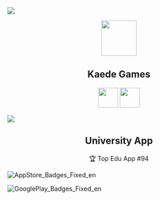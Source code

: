
![](https://play-lh.googleusercontent.com/qsWRxbwTAWlyy2mUE4UDcnRvrSolSTHOTqVq_Jk8c6bn42EzFjrFO5zSTMLJe7TdXLOj=w4494-h2528)

<p align="center">
  <a href="https://kaedeee.xsrv.jp"><img src="https://user-images.githubusercontent.com/55743370/167286984-5e9d4075-6470-40af-b35b-cd23f7a9251a.png" width="80px;" /></a>
</p>
  
<h2 align="center">Kaede Games</h2>

<p align="center">
  <a href="https://bit.ly/kaedapple"><img src="https://user-images.githubusercontent.com/55743370/167287228-998174e7-6b66-4725-b9eb-0ba3e894769b.png" height="45px;" /></a>
  <a href="https://bit.ly/kaedroid"><img src="https://user-images.githubusercontent.com/55743370/167287231-46761cba-3f9c-4a49-9a6b-dd61ee086d7e.png" height="45px;" /></a>
</p>

![](https://play-lh.googleusercontent.com/IpWyp8IXKj2sC3LWqynnFQF5UR-GIV51zFA-ELF1gMcaek1b9DFIjctkp-Zr9_xQjmiW=w1440-h620)
<h2 align="center">University App</h2>
<p align="center">
  🏆 Top Edu App #94
</p>

![AppStore_Badges_Fixed_en](https://user-images.githubusercontent.com/55743370/167287228-998174e7-6b66-4725-b9eb-0ba3e894769b.png)

![GooglePlay_Badges_Fixed_en](https://user-images.githubusercontent.com/55743370/167287231-46761cba-3f9c-4a49-9a6b-dd61ee086d7e.png)
